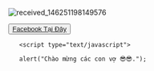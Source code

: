 ![received_146251198149576](https://user-images.githubusercontent.com/115351102/230367034-81928e42-1c66-4596-b3ed-7e12581b5c9d.jpeg)


   <div>
<button>
   <a href="https://www.facebook.com/profile.php?id=100066421973540&mibextid=ZbWKwL"> Facebook Tại Đây </a>
</button>
<div>
    
       <script type="text/javascript"> 

       alert("Chào mừng các con vợ 😎😎.");  

   </script>
   
